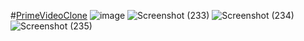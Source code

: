 #[PrimeVideoClone](https://kanisaket10.github.io/PRIMECLONE./)
![image](https://github.com/Kanisaket10/PRIMECLONE./assets/134317281/4872fde0-3461-44a6-8770-1202fe8062dd)
![Screenshot (233)](https://github.com/Kanisaket10/PRIMECLONE./assets/134317281/dcb6470c-99f4-41af-afff-34a330775531)
![Screenshot (234)](https://github.com/Kanisaket10/PRIMECLONE./assets/134317281/c684522c-ca4c-45c8-add0-687404c243f5)
![Screenshot (235)](https://github.com/Kanisaket10/PRIMECLONE./assets/134317281/2448b9c0-f912-4278-8b16-123bef2c62b2)

